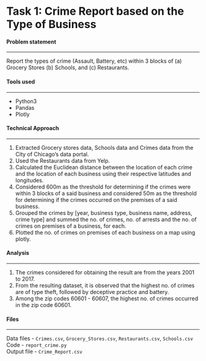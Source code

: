 # Task 1: Crime Report based on the Type of Business

#### Problem statement
----
Report the types of crime (Assault, Battery, etc) within 3 blocks of (a) Grocery Stores (b) Schools, and (c) Restaurants.

#### Tools used
----
- Python3
- Pandas
- Plotly

#### Technical Approach
----
1. Extracted Grocery stores data, Schools data and Crimes data from the City of Chicago’s data portal.
2. Used the Restaurants data from Yelp.
3. Calculated the Euclidean distance between the location of each crime and the location of each business using their respective latitudes and longitudes.
4. Considered 600m as the threshold for determining if the crimes were within 3 blocks of a said business and considered 50m as the threshold for determining if the crimes occurred on the premises of a said business.
5. Grouped the crimes by [year, business type, business name, address, crime type] and summed the no. of crimes, no. of arrests and the no. of crimes on premises of a business, for each.
6. Plotted the no. of crimes on premises of each business on a map using plotly.

#### Analysis
----
1. The crimes considered for obtaining the result are from the years 2001 to 2017.
2. From the resulting dataset, it is observed that the highest no. of crimes are of type theft, followed by deceptive practice and battery.
3. Among the zip codes 60601 - 60607, the highest no. of crimes occurred in the zip code 60601.

#### Files
----
Data files - `Crimes.csv`, `Grocery_Stores.csv`, `Restaurants.csv`, `Schools.csv`  
Code - `report_crime.py`  
Output file - `Crime_Report.csv`
